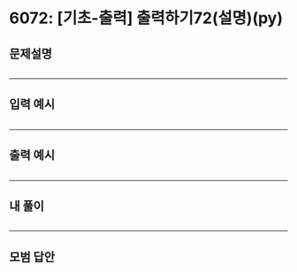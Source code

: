 # 6072: [기초-출력] 출력하기72(설명)(py)
## 문제설명
```

```
***
## 입력 예시
~~~

~~~
***
## 출력 예시
~~~

~~~
***
## 내 풀이
```python

````
***
## 모범 답안
~~~pyhton



~~~